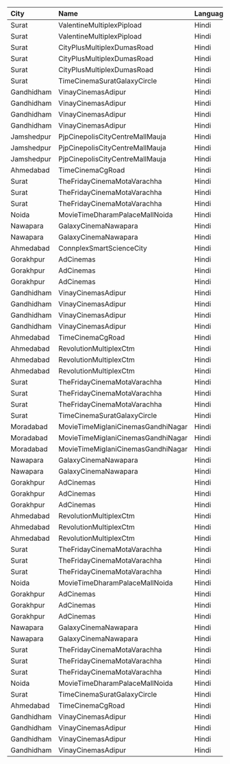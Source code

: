 | City       | Name                               | Language |  Time | Type               |  Price | Capacity | Booked |
| :--------- | :--------------------------------- | :------- | ----: | :----------------- | -----: | -------: | -----: |
| Surat      | ValentineMultiplexPipload          | Hindi    | 09:45 | Royal              |    90₹ |      105 |      0 |
| Surat      | ValentineMultiplexPipload          | Hindi    | 09:45 | Executive          |   110₹ |      130 |     23 |
| Surat      | CityPlusMultiplexDumasRoad         | Hindi    | 10:00 | GoldStar           |    80₹ |       10 |      0 |
| Surat      | CityPlusMultiplexDumasRoad         | Hindi    | 10:00 | Gold               |   100₹ |       10 |      0 |
| Surat      | CityPlusMultiplexDumasRoad         | Hindi    | 10:00 | Executive          |   300₹ |       10 |      0 |
| Surat      | TimeCinemaSuratGalaxyCircle        | Hindi    | 10:00 | Standard130        |   130₹ |       96 |      0 |
| Gandhidham | VinayCinemasAdipur                 | Hindi    | 10:15 | Diamond            |   160₹ |      100 |      0 |
| Gandhidham | VinayCinemasAdipur                 | Hindi    | 10:15 | Gold               |    80₹ |       77 |      0 |
| Gandhidham | VinayCinemasAdipur                 | Hindi    | 10:15 | Platinum           |   160₹ |       35 |      0 |
| Gandhidham | VinayCinemasAdipur                 | Hindi    | 10:15 | Silver             |    80₹ |       41 |      0 |
| Jamshedpur | PjpCinepolisCityCentreMallMauja    | Hindi    | 10:30 | Normal             |   150₹ |       11 |      0 |
| Jamshedpur | PjpCinepolisCityCentreMallMauja    | Hindi    | 10:30 | Executive          |   150₹ |       16 |      0 |
| Jamshedpur | PjpCinepolisCityCentreMallMauja    | Hindi    | 10:30 | Premium            |   150₹ |       29 |      2 |
| Ahmedabad  | TimeCinemaCgRoad                   | Hindi    | 10:30 | Standard180        |   180₹ |      108 |      8 |
| Surat      | TheFridayCinemaMotaVarachha        | Hindi    | 10:30 | Recliner           |   200₹ |       81 |      0 |
| Surat      | TheFridayCinemaMotaVarachha        | Hindi    | 10:30 | PushBackSeat       |   150₹ |       81 |      0 |
| Surat      | TheFridayCinemaMotaVarachha        | Hindi    | 10:30 | Lounger            |   150₹ |       81 |      0 |
| Noida      | MovieTimeDharamPalaceMallNoida     | Hindi    | 11:20 | Premium            |    99₹ |      175 |     97 |
| Nawapara   | GalaxyCinemaNawapara               | Hindi    | 12:10 | Diamond            |   150₹ |      100 |      0 |
| Nawapara   | GalaxyCinemaNawapara               | Hindi    | 12:10 | Gold               |   100₹ |      100 |      0 |
| Ahmedabad  | ConnplexSmartScienceCity           | Hindi    | 12:30 | TwoSeats1For2Admit |   400₹ |      100 |      0 |
| Gorakhpur  | AdCinemas                          | Hindi    | 12:30 | Platinum           |   180₹ |      106 |     13 |
| Gorakhpur  | AdCinemas                          | Hindi    | 12:30 | Diamond            |   160₹ |      100 |      7 |
| Gorakhpur  | AdCinemas                          | Hindi    | 12:30 | Gold               |   140₹ |       39 |      4 |
| Gandhidham | VinayCinemasAdipur                 | Hindi    | 12:45 | Diamond            |   160₹ |      100 |      0 |
| Gandhidham | VinayCinemasAdipur                 | Hindi    | 12:45 | Gold               |    80₹ |       75 |      0 |
| Gandhidham | VinayCinemasAdipur                 | Hindi    | 12:45 | Platinum           |   160₹ |       35 |      0 |
| Gandhidham | VinayCinemasAdipur                 | Hindi    | 12:45 | Silver             |    80₹ |       41 |      0 |
| Ahmedabad  | TimeCinemaCgRoad                   | Hindi    | 12:45 | Infinity1000       | 1,000₹ |       12 |      0 |
| Ahmedabad  | RevolutionMultiplexCtm             | Hindi    | 13:20 | PlatinumClass      |   180₹ |      100 |      0 |
| Ahmedabad  | RevolutionMultiplexCtm             | Hindi    | 13:20 | GoldenClass        |   160₹ |      100 |      0 |
| Ahmedabad  | RevolutionMultiplexCtm             | Hindi    | 13:20 | SilverClass        |   140₹ |      100 |      0 |
| Surat      | TheFridayCinemaMotaVarachha        | Hindi    | 13:30 | Recliner           |   200₹ |       81 |     25 |
| Surat      | TheFridayCinemaMotaVarachha        | Hindi    | 13:30 | PushBackSeat       |   150₹ |       81 |     25 |
| Surat      | TheFridayCinemaMotaVarachha        | Hindi    | 13:30 | Lounger            |   150₹ |       81 |     25 |
| Surat      | TimeCinemaSuratGalaxyCircle        | Hindi    | 14:00 | Infinity300        |   300₹ |       22 |      0 |
| Moradabad  | MovieTimeMiglaniCinemasGandhiNagar | Hindi    | 14:15 | Platinum           |   299₹ |       20 |      0 |
| Moradabad  | MovieTimeMiglaniCinemasGandhiNagar | Hindi    | 14:15 | Gold               |   159₹ |      174 |      0 |
| Moradabad  | MovieTimeMiglaniCinemasGandhiNagar | Hindi    | 14:15 | Silver             |   159₹ |       92 |      0 |
| Nawapara   | GalaxyCinemaNawapara               | Hindi    | 15:10 | Diamond            |   150₹ |      100 |      0 |
| Nawapara   | GalaxyCinemaNawapara               | Hindi    | 15:10 | Gold               |   100₹ |      100 |      0 |
| Gorakhpur  | AdCinemas                          | Hindi    | 15:15 | Platinum           |   180₹ |      106 |      4 |
| Gorakhpur  | AdCinemas                          | Hindi    | 15:15 | Diamond            |   160₹ |      100 |      4 |
| Gorakhpur  | AdCinemas                          | Hindi    | 15:15 | Gold               |   140₹ |       39 |      0 |
| Ahmedabad  | RevolutionMultiplexCtm             | Hindi    | 15:55 | PlatinumClass      |   180₹ |      100 |      0 |
| Ahmedabad  | RevolutionMultiplexCtm             | Hindi    | 15:55 | GoldenClass        |   160₹ |      100 |      0 |
| Ahmedabad  | RevolutionMultiplexCtm             | Hindi    | 15:55 | SilverClass        |   140₹ |      100 |      0 |
| Surat      | TheFridayCinemaMotaVarachha        | Hindi    | 16:30 | Recliner           |   200₹ |       81 |      0 |
| Surat      | TheFridayCinemaMotaVarachha        | Hindi    | 16:30 | PushBackSeat       |   150₹ |       81 |      0 |
| Surat      | TheFridayCinemaMotaVarachha        | Hindi    | 16:30 | Lounger            |   150₹ |       81 |      0 |
| Noida      | MovieTimeDharamPalaceMallNoida     | Hindi    | 16:50 | Premium            |    99₹ |      175 |     95 |
| Gorakhpur  | AdCinemas                          | Hindi    | 17:55 | Platinum           |   180₹ |      106 |      3 |
| Gorakhpur  | AdCinemas                          | Hindi    | 17:55 | Diamond            |   160₹ |      100 |      0 |
| Gorakhpur  | AdCinemas                          | Hindi    | 17:55 | Gold               |   140₹ |       39 |      0 |
| Nawapara   | GalaxyCinemaNawapara               | Hindi    | 18:10 | Diamond            |   150₹ |      100 |      0 |
| Nawapara   | GalaxyCinemaNawapara               | Hindi    | 18:10 | Gold               |   100₹ |      100 |      0 |
| Surat      | TheFridayCinemaMotaVarachha        | Hindi    | 18:55 | Recliner           |   250₹ |       81 |      0 |
| Surat      | TheFridayCinemaMotaVarachha        | Hindi    | 18:55 | PushBackSeat       |   200₹ |       81 |      0 |
| Surat      | TheFridayCinemaMotaVarachha        | Hindi    | 18:55 | Lounger            |   200₹ |       81 |      0 |
| Noida      | MovieTimeDharamPalaceMallNoida     | Hindi    | 19:15 | Premium            |    99₹ |      175 |     93 |
| Surat      | TimeCinemaSuratGalaxyCircle        | Hindi    | 19:15 | Standard220        |   220₹ |       96 |      0 |
| Ahmedabad  | TimeCinemaCgRoad                   | Hindi    | 19:15 | Standard260        |   260₹ |      108 |      8 |
| Gandhidham | VinayCinemasAdipur                 | Hindi    | 22:30 | Diamond            |   160₹ |       35 |      0 |
| Gandhidham | VinayCinemasAdipur                 | Hindi    | 22:30 | Gold               |    80₹ |       42 |      0 |
| Gandhidham | VinayCinemasAdipur                 | Hindi    | 22:30 | Platinum           |   160₹ |       23 |      0 |
| Gandhidham | VinayCinemasAdipur                 | Hindi    | 22:30 | Silver             |    80₹ |       42 |      0 |